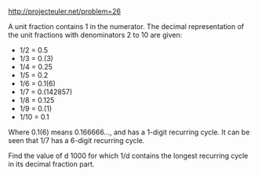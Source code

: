 http://projecteuler.net/problem=26

A unit fraction contains 1 in the numerator.
The decimal representation of the unit fractions with denominators 2 to 10 are given:

* 1/2 = 0.5
* 1/3 = 0.(3)
* 1/4 = 0.25
* 1/5 = 0.2
* 1/6 = 0.1(6)
* 1/7 = 0.(142857)
* 1/8 = 0.125
* 1/9 = 0.(1)
* 1/10 = 0.1

Where 0.1(6) means 0.166666..., and has a 1-digit recurring cycle.
It can be seen that 1/7 has a 6-digit recurring cycle.

Find the value of d  1000 for which 1/d contains the longest recurring cycle in its decimal fraction part.
